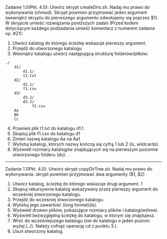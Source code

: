 Zadanie 1.0(Pkt. 4.0):
Utwórz skrypt createDirs.sh. Nadaj mu prawo do wykonywania (chmod). Skrypt powinien przyjmować jeden argument (wewnątrz skryptu do pierwszego argumentu odwołujemy się poprzez $1).
W skrypcie umieść rozwiązania poniższych zadań (Przed kodem dotyczącym każdego podzadania
umieść komentarz z numerem zadania np. #Z1):
1. Utwórz katalog do którego ścieżkę wskazuje pierwszy argument.
2. Przejdź do utworzonego katalogu
3. Wewnątrz katalogu utwórz następującą strukturę folderów/plików:
```
./
    d1/
        d1.1/
        t1.txt
    d2/
        d2.1/
        f1.csv
    d3/
        d3.1/
        d3.2/
            f2.csv
    Aa
    Bb
    Cc
```
4. Przenieś plik t1.txt do katalogu d1.1.
5. Skopiuj plik f1.csv do katalogu d1
6. Zmień nazwę katalogu Aa na Aa1
7. Wylistuj katalogi, których nazwy kończą się cyfrą 1 lub 2 (ls, wildcards).
8. Wyświetl rozmiary katalogów znajdujących się na pierwszym poziomie utworzonego folderu
(du).

---

Zadanie 1.1(Pkt. 4.0):
Utwórz skrypt copyDirTree.sh. Nadaj mu prawo do wykonywania. skrypt powinien przyjmować dwa
argumenty ($1, $2)
1. Utwórz katalog, ścieżkę do którego wskazuje drugi argument.
1
2. Skopiuj rekursywnie katalog wskazywany przez pierwszy argument do wcześniej stworzonego
katalogu.
3. Przejdź do wcześniej stworzonego katalogu.
4. Wylistuj jego zawartość (long format)(ls).
5. Wyświetl drzewo plików, pokazujące rozmiary plików i katalogów(tree).
6. Wyświetl bezwzględną ścieżkę do katalogu, w którym się znajdujesz.
7. Wróć do wcześniejszego katalogu (nie do katalogu o jeden poziom wyżej (../). Należy cofnąć
operację cd z punktu 3.).
8. Usuń stworzony katalog.